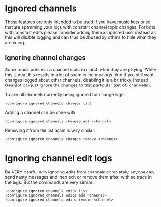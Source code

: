 # Ignored channels

These features are only intended to be used if you have music bots or so that are spamming your logs with constant channel topic changes. For bots with constant edits please consider adding them as ignored user instead as this will disable logging and can thus be abused by others to hide what they are doing.

## Ignoring channel changes
Some music bots edit a channel topic to match what they are playing. While this is neat this results in a lot of spam in the modlogs. And if you still want changes logged about other channels, disabling it is a bit tricky. Instead GearBot can just ignore the changes to that particular (set of) channel(s).

To see all channels currently being ignored for change logs:
```
!configure ignored_channels changes list
```

Adding a channel can be done with
```
!configure ignored_channels changes add <channel>
```

Removing it from the list again is very similar:
```
!configure ignored_channels changes remove <channel>
```

# Ignoring channel edit logs
Be VERY careful with ignoring edits from channels completely, anyone can send nasty messages and then edit or remove them after, with no trace in the logs.
But the commands are very similar:
```
!configure ignored_channels edits list
!configure ignored_channels edits add <channel>
!configure ignored_channels edits remove <channel>
```